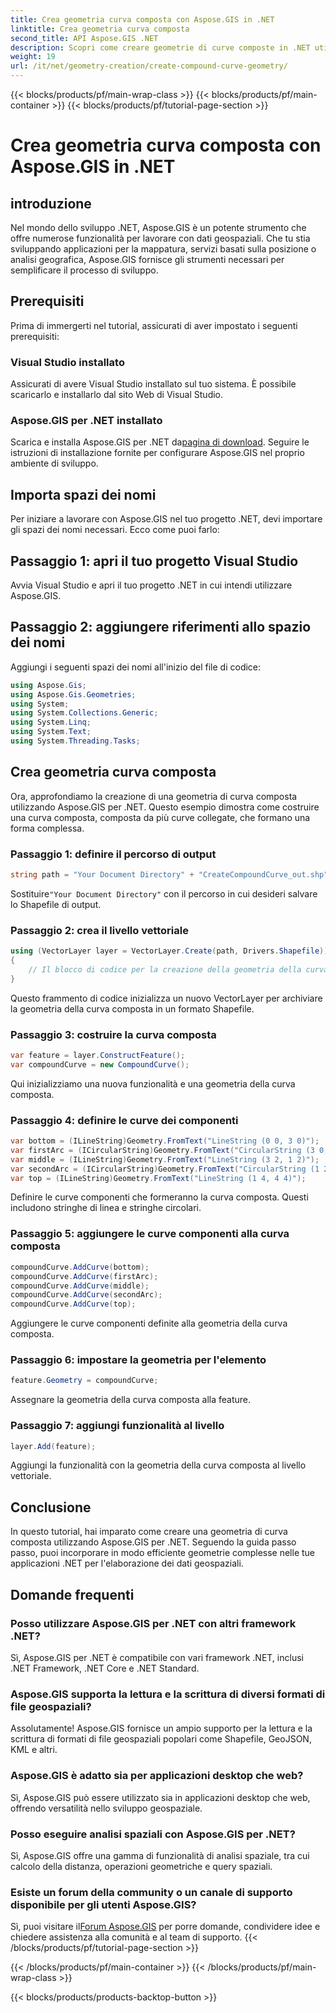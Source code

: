 ```yaml
---
title: Crea geometria curva composta con Aspose.GIS in .NET
linktitle: Crea geometria curva composta
second_title: API Aspose.GIS .NET
description: Scopri come creare geometrie di curve composte in .NET utilizzando Aspose.GIS per un'elaborazione dei dati geospaziali senza interruzioni.
weight: 19
url: /it/net/geometry-creation/create-compound-curve-geometry/
---
```


{{< blocks/products/pf/main-wrap-class >}}
{{< blocks/products/pf/main-container >}}
{{< blocks/products/pf/tutorial-page-section >}}

# Crea geometria curva composta con Aspose.GIS in .NET

## introduzione
Nel mondo dello sviluppo .NET, Aspose.GIS è un potente strumento che offre numerose funzionalità per lavorare con dati geospaziali. Che tu stia sviluppando applicazioni per la mappatura, servizi basati sulla posizione o analisi geografica, Aspose.GIS fornisce gli strumenti necessari per semplificare il processo di sviluppo.
## Prerequisiti
Prima di immergerti nel tutorial, assicurati di aver impostato i seguenti prerequisiti:
### Visual Studio installato
Assicurati di avere Visual Studio installato sul tuo sistema. È possibile scaricarlo e installarlo dal sito Web di Visual Studio.
### Aspose.GIS per .NET installato
 Scarica e installa Aspose.GIS per .NET da[pagina di download](https://releases.aspose.com/gis/net/). Seguire le istruzioni di installazione fornite per configurare Aspose.GIS nel proprio ambiente di sviluppo.

## Importa spazi dei nomi
Per iniziare a lavorare con Aspose.GIS nel tuo progetto .NET, devi importare gli spazi dei nomi necessari. Ecco come puoi farlo:
## Passaggio 1: apri il tuo progetto Visual Studio
Avvia Visual Studio e apri il tuo progetto .NET in cui intendi utilizzare Aspose.GIS.
## Passaggio 2: aggiungere riferimenti allo spazio dei nomi
Aggiungi i seguenti spazi dei nomi all'inizio del file di codice:
```csharp
using Aspose.Gis;
using Aspose.Gis.Geometries;
using System;
using System.Collections.Generic;
using System.Linq;
using System.Text;
using System.Threading.Tasks;
```
## Crea geometria curva composta
Ora, approfondiamo la creazione di una geometria di curva composta utilizzando Aspose.GIS per .NET. Questo esempio dimostra come costruire una curva composta, composta da più curve collegate, che formano una forma complessa.
### Passaggio 1: definire il percorso di output
```csharp
string path = "Your Document Directory" + "CreateCompoundCurve_out.shp";
```
 Sostituire`"Your Document Directory"` con il percorso in cui desideri salvare lo Shapefile di output.
### Passaggio 2: crea il livello vettoriale
```csharp
using (VectorLayer layer = VectorLayer.Create(path, Drivers.Shapefile))
{
    // Il blocco di codice per la creazione della geometria della curva composta verrà inserito qui.
}
```
Questo frammento di codice inizializza un nuovo VectorLayer per archiviare la geometria della curva composta in un formato Shapefile.
### Passaggio 3: costruire la curva composta
```csharp
var feature = layer.ConstructFeature();
var compoundCurve = new CompoundCurve();
```
Qui inizializziamo una nuova funzionalità e una geometria della curva composta.
### Passaggio 4: definire le curve dei componenti
```csharp
var bottom = (ILineString)Geometry.FromText("LineString (0 0, 3 0)");
var firstArc = (ICircularString)Geometry.FromText("CircularString (3 0, 4 1, 3 2)");
var middle = (ILineString)Geometry.FromText("LineString (3 2, 1 2)");
var secondArc = (ICircularString)Geometry.FromText("CircularString (1 2, 0 3, 1 4)");
var top = (ILineString)Geometry.FromText("LineString (1 4, 4 4)");
```
Definire le curve componenti che formeranno la curva composta. Questi includono stringhe di linea e stringhe circolari.
### Passaggio 5: aggiungere le curve componenti alla curva composta
```csharp
compoundCurve.AddCurve(bottom);
compoundCurve.AddCurve(firstArc);
compoundCurve.AddCurve(middle);
compoundCurve.AddCurve(secondArc);
compoundCurve.AddCurve(top);
```
Aggiungere le curve componenti definite alla geometria della curva composta.
### Passaggio 6: impostare la geometria per l'elemento
```csharp
feature.Geometry = compoundCurve;
```
Assegnare la geometria della curva composta alla feature.
### Passaggio 7: aggiungi funzionalità al livello
```csharp
layer.Add(feature);
```
Aggiungi la funzionalità con la geometria della curva composta al livello vettoriale.

## Conclusione
In questo tutorial, hai imparato come creare una geometria di curva composta utilizzando Aspose.GIS per .NET. Seguendo la guida passo passo, puoi incorporare in modo efficiente geometrie complesse nelle tue applicazioni .NET per l'elaborazione dei dati geospaziali.
## Domande frequenti
### Posso utilizzare Aspose.GIS per .NET con altri framework .NET?
Sì, Aspose.GIS per .NET è compatibile con vari framework .NET, inclusi .NET Framework, .NET Core e .NET Standard.
### Aspose.GIS supporta la lettura e la scrittura di diversi formati di file geospaziali?
Assolutamente! Aspose.GIS fornisce un ampio supporto per la lettura e la scrittura di formati di file geospaziali popolari come Shapefile, GeoJSON, KML e altri.
### Aspose.GIS è adatto sia per applicazioni desktop che web?
Sì, Aspose.GIS può essere utilizzato sia in applicazioni desktop che web, offrendo versatilità nello sviluppo geospaziale.
### Posso eseguire analisi spaziali con Aspose.GIS per .NET?
Sì, Aspose.GIS offre una gamma di funzionalità di analisi spaziale, tra cui calcolo della distanza, operazioni geometriche e query spaziali.
### Esiste un forum della community o un canale di supporto disponibile per gli utenti Aspose.GIS?
 Sì, puoi visitare il[Forum Aspose.GIS](https://forum.aspose.com/c/gis/33) per porre domande, condividere idee e chiedere assistenza alla comunità e al team di supporto.
{{< /blocks/products/pf/tutorial-page-section >}}

{{< /blocks/products/pf/main-container >}}
{{< /blocks/products/pf/main-wrap-class >}}

{{< blocks/products/products-backtop-button >}}
